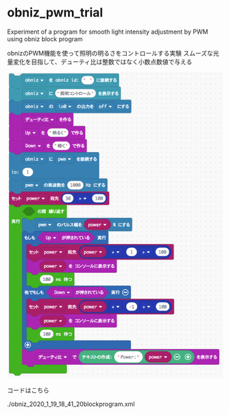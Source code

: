 # obniz_pwm_trial
Experiment of a program for smooth light intensity adjustment by PWM using obniz block program

obnizのPWM機能を使って照明の明るさをコントロールする実験
スムーズな光量変化を目指して、デューティ比は整数ではなく小数点数値で与える


![](./obnizPWM-01-19%2022.56.36.png)

コードはこちら

./obniz_2020_1_19_18_41_20blockprogram.xml


